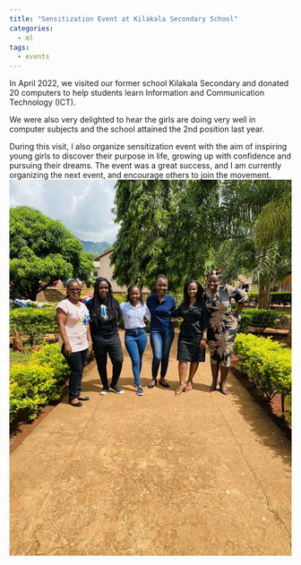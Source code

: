 ```yaml
---
title: "Sensitization Event at Kilakala Secondary School"
categories:
  - ml
tags:
  - events
---
```

In April 2022, we visited our former school Kilakala Secondary and donated 20 computers to help students learn Information and Communication Technology (ICT). 
<img src="/assets/images/kilax2022_1.png" class="align-center" alt="">

We were also very delighted to hear the girls are doing very well in computer subjects and the school attained the 2nd position last year. 
<img src="/assets/images/kilax2022_2.png" class="align-center" alt="">

During this visit, I also organize sensitization event with the aim of inspiring young girls to discover their purpose in life, growing up with confidence and pursuing their dreams. The event was a great success, and I am currently organizing the next event, and encourage others to join the movement.
<img src="/assets/images/kilax2022_3.jpg" class="align-center" alt="">



